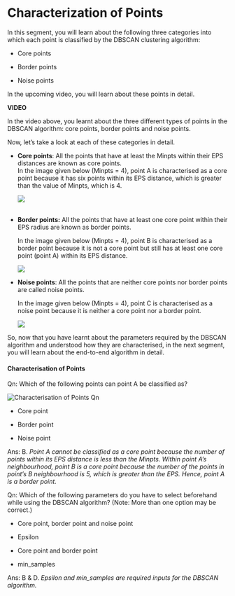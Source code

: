 # Characterization of Points

In this segment, you will learn about the following three categories into which each point is classified by the DBSCAN clustering algorithm:

-   Core points
    
-   Border points
    
-   Noise points
    

In the upcoming video, you will learn about these points in detail.

**VIDEO**

In the video above, you learnt about the three different types of points in the DBSCAN algorithm: core points, border points and noise points.

Now, let’s take a look at each of these categories in detail.

-   **Core points**: All the points that have at least the Minpts within their EPS distances are known as core points.  
    In the image given below (Minpts = 4), point A is characterised as a core point because it has six points within its EPS distance, which is greater than the value of Minpts, which is 4.
    
    ![](https://images.upgrad.com/b3bde2ba-2945-4784-b5c0-7cb3c2e662a7-pasted%20image%200.png)  
     
    
-   **Border points:** All the points that have at least one core point within their EPS radius are known as border points.  
      
    In the image given below (Minpts = 4), point B is characterised as a border point because it is not a core point but still has at least one core point (point A) within its EPS distance.
    
    ![](https://images.upgrad.com/dd796c32-1388-40a5-b985-3d64ea5aa704-pasted%20image%200%20(1).png)
    
-   **Noise points**: All the points that are neither core points nor border points are called noise points.  
      
    In the image given below (Minpts = 4), point C is characterised as a noise point because it is neither a core point nor a border point.
    
    ![](https://images.upgrad.com/0be6d4b9-364f-4590-b784-8f01ca9d6062-pasted%20image%200%20(2).png)
    

So, now that you have learnt about the parameters required by the DBSCAN algorithm and understood how they are characterised, in the next segment, you will learn about the end-to-end algorithm in detail.

#### Characterisation of Points

Qn: Which of the following points can point A be classified as?

![Characterisation of Points Qn](https://i.ibb.co/W2kM52Z/Characterisation-of-Points-Qn.png)

- Core point

- Border point

- Noise point

Ans: B. *Point A cannot be classified as a core point because the number of points within its EPS distance is less than the Minpts. Within point A’s neighbourhood, point B is a core point because the number of the points in point’s B neighbourhood is 5, which is greater than the EPS. Hence, point A is a border point.*

Qn: Which of the following parameters do you have to select beforehand while using the DBSCAN algorithm? (Note: More than one option may be correct.)

- Core point, border point and noise point

- Epsilon

- Core point and border point

- min_samples

Ans: B & D. *Epsilon and min_samples are required inputs for the DBSCAN algorithm.*
